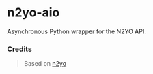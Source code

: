# n2yo-aio

Asynchronous Python wrapper for the N2YO API.

### Credits
> Based on [n2yo](https://github.com/circuitqed/n2yo)